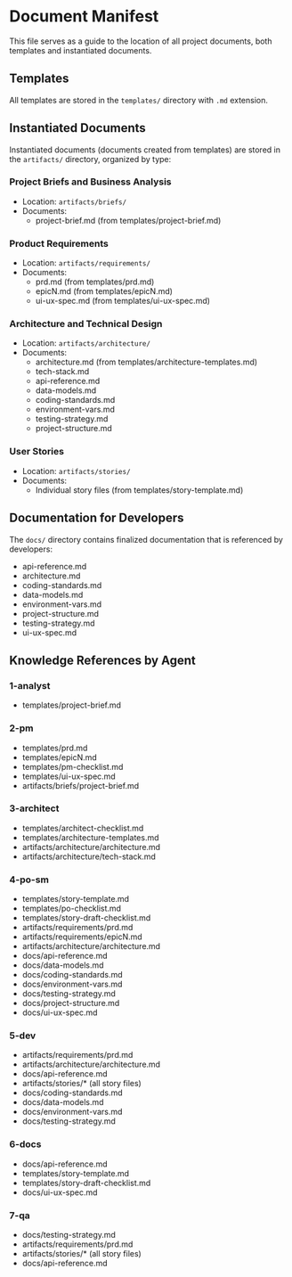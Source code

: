 # Document Manifest

This file serves as a guide to the location of all project documents, both templates and instantiated documents.

## Templates
All templates are stored in the `templates/` directory with `.md` extension.

## Instantiated Documents
Instantiated documents (documents created from templates) are stored in the `artifacts/` directory, organized by type:

### Project Briefs and Business Analysis
- Location: `artifacts/briefs/`
- Documents:
  - project-brief.md (from templates/project-brief.md)

### Product Requirements
- Location: `artifacts/requirements/`
- Documents:
  - prd.md (from templates/prd.md)
  - epicN.md (from templates/epicN.md)
  - ui-ux-spec.md (from templates/ui-ux-spec.md)

### Architecture and Technical Design
- Location: `artifacts/architecture/`
- Documents:
  - architecture.md (from templates/architecture-templates.md)
  - tech-stack.md
  - api-reference.md
  - data-models.md
  - coding-standards.md
  - environment-vars.md
  - testing-strategy.md
  - project-structure.md

### User Stories
- Location: `artifacts/stories/`
- Documents:
  - Individual story files (from templates/story-template.md)

## Documentation for Developers
The `docs/` directory contains finalized documentation that is referenced by developers:
- api-reference.md
- architecture.md
- coding-standards.md
- data-models.md
- environment-vars.md
- project-structure.md
- testing-strategy.md
- ui-ux-spec.md

## Knowledge References by Agent

### 1-analyst
- templates/project-brief.md

### 2-pm
- templates/prd.md
- templates/epicN.md
- templates/pm-checklist.md
- templates/ui-ux-spec.md
- artifacts/briefs/project-brief.md

### 3-architect
- templates/architect-checklist.md
- templates/architecture-templates.md
- artifacts/architecture/architecture.md
- artifacts/architecture/tech-stack.md

### 4-po-sm
- templates/story-template.md
- templates/po-checklist.md
- templates/story-draft-checklist.md
- artifacts/requirements/prd.md
- artifacts/requirements/epicN.md
- artifacts/architecture/architecture.md
- docs/api-reference.md
- docs/data-models.md
- docs/coding-standards.md
- docs/environment-vars.md
- docs/testing-strategy.md
- docs/project-structure.md
- docs/ui-ux-spec.md

### 5-dev
- artifacts/requirements/prd.md
- artifacts/architecture/architecture.md
- docs/api-reference.md
- artifacts/stories/* (all story files)
- docs/coding-standards.md
- docs/data-models.md
- docs/environment-vars.md
- docs/testing-strategy.md

### 6-docs
- docs/api-reference.md
- templates/story-template.md
- templates/story-draft-checklist.md
- docs/ui-ux-spec.md

### 7-qa
- docs/testing-strategy.md
- artifacts/requirements/prd.md
- artifacts/stories/* (all story files)
- docs/api-reference.md
